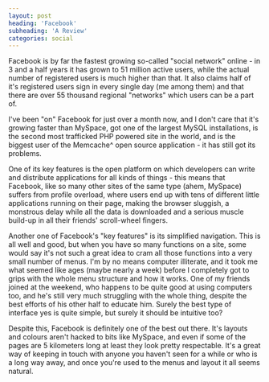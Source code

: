 ```yaml
---
layout: post
heading: 'Facebook'
subheading: 'A Review'
categories: social
---
```


Facebook is by far the fastest growing so-called "social network" online - in 3 and a half years it has grown to 51 million active users, while the actual number of registered users is much higher than that. It also claims half of it's registered users sign in every single day (me among them) and that there are over 55 thousand regional "networks" which users can be a part of.

I've been "on" Facebook for just over a month now, and I don't care that it's growing faster than MySpace, got one of the largest MySQL installations, is the second most trafficked PHP powered site in the world, and is the biggest user of the Memcache^ open source application - it has still got its problems.

One of its key features is the open platform on which developers can write and distribute applications for all kinds of things - this means that Facebook, like so many other sites of the same type (ahem, MySpace) suffers from profile overload, where users end up with tens of different little applications running on their page, making the browser sluggish, a monstrous delay while all the data is downloaded and a serious muscle build-up in all their friends' scroll-wheel fingers.

Another one of Facebook's "key features" is its simplified navigation. This is all well and good, but when you have so many functions on a site, some would say it's not such a great idea to cram all those functions into a very small number of menus. I'm by no means computer illiterate, and it took me what seemed like ages (maybe nearly a week) before I completely got to grips with the whole menu structure and how it works. One of my friends joined at the weekend, who happens to be quite good at using computers too, and he's still very much struggling with the whole thing, despite the best efforts of his other half to educate him. Surely the best type of interface yes is quite simple, but surely it should be intuitive too?

Despite this, Facebook is definitely one of the best out there. It's layouts and colours aren't hacked to bits like MySpace, and even if some of the pages are 5 kilometers long at least they look pretty respectable. It's a great way of keeping in touch with anyone you haven't seen for a while or who is a long way away, and once you're used to the menus and layout it all seems natural.
